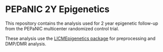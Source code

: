 # PEPaNIC 2Y Epigenetics
This repository contains the analysis used for 2 year epigenetic follow-up from the PEPaNIC multicenter randomized control trial.

These analysis use the [LICMEpigenetics package](https://github.com/LICMLeuven/LICMEpigenetics) for preprocessing and DMP/DMR analysis.
